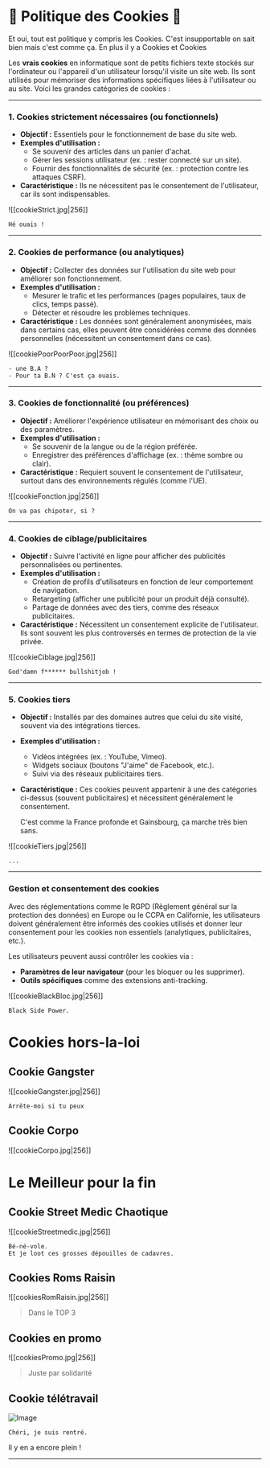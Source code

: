 # 📌 Politique des Cookies 📌

Et oui, tout est politique y compris les Cookies. C'est insupportable on sait bien mais c'est comme ça. En plus il y a Cookies et Cookies


Les **vrais cookies** en informatique sont de petits fichiers texte stockés sur l'ordinateur ou l'appareil d'un utilisateur lorsqu'il visite un site web. Ils sont utilisés pour mémoriser des informations spécifiques liées à l'utilisateur ou au site. Voici les grandes catégories de cookies :

---

### 1. **Cookies strictement nécessaires** (ou fonctionnels)

- **Objectif :** Essentiels pour le fonctionnement de base du site web.
- **Exemples d'utilisation :**
    - Se souvenir des articles dans un panier d'achat.
    - Gérer les sessions utilisateur (ex. : rester connecté sur un site).
    - Fournir des fonctionnalités de sécurité (ex. : protection contre les attaques CSRF).
- **Caractéristique :** Ils ne nécessitent pas le consentement de l'utilisateur, car ils sont indispensables.

![[cookieStrict.jpg|256]]
```
Hé ouais !
```
---

### 2. **Cookies de performance** (ou analytiques)

- **Objectif :** Collecter des données sur l'utilisation du site web pour améliorer son fonctionnement.
- **Exemples d'utilisation :**
    - Mesurer le trafic et les performances (pages populaires, taux de clics, temps passé).
    - Détecter et résoudre les problèmes techniques.
- **Caractéristique :** Les données sont généralement anonymisées, mais dans certains cas, elles peuvent être considérées comme des données personnelles (nécessitent un consentement dans ce cas).

![[cookiePoorPoorPoor.jpg|256]]
```
- une B.A ?
- Pour ta B.N ? C'est ça ouais.
```
---

### 3. **Cookies de fonctionnalité** (ou préférences)

- **Objectif :** Améliorer l'expérience utilisateur en mémorisant des choix ou des paramètres.
- **Exemples d'utilisation :**
    - Se souvenir de la langue ou de la région préférée.
    - Enregistrer des préférences d'affichage (ex. : thème sombre ou clair).
- **Caractéristique :** Requiert souvent le consentement de l'utilisateur, surtout dans des environnements régulés (comme l'UE).

![[cookieFonction.jpg|256]]
```
On va pas chipoter, si ?
```
---

### 4. **Cookies de ciblage/publicitaires**

- **Objectif :** Suivre l'activité en ligne pour afficher des publicités personnalisées ou pertinentes.
- **Exemples d'utilisation :**
    - Création de profils d'utilisateurs en fonction de leur comportement de navigation.
    - Retargeting (afficher une publicité pour un produit déjà consulté).
    - Partage de données avec des tiers, comme des réseaux publicitaires.
- **Caractéristique :** Nécessitent un consentement explicite de l'utilisateur. Ils sont souvent les plus controversés en termes de protection de la vie privée.

![[cookieCiblage.jpg|256]]
```
God'damn f****** bullshitjob !
```
---

### 5. **Cookies tiers**

- **Objectif :** Installés par des domaines autres que celui du site visité, souvent via des intégrations tierces.
- **Exemples d'utilisation :**
    - Vidéos intégrées (ex. : YouTube, Vimeo).
    - Widgets sociaux (boutons "J'aime" de Facebook, etc.).
    - Suivi via des réseaux publicitaires tiers.
- **Caractéristique :** Ces cookies peuvent appartenir à une des catégories ci-dessus (souvent publicitaires) et nécessitent généralement le consentement.
  
  C'est comme la France profonde et Gainsbourg, ça marche très bien sans.

![[cookieTiers.jpg|256]]
```
...
```
---

### Gestion et consentement des cookies

Avec des réglementations comme le RGPD (Règlement général sur la protection des données) en Europe ou le CCPA en Californie, les utilisateurs doivent généralement être informés des cookies utilisés et donner leur consentement pour les cookies non essentiels (analytiques, publicitaires, etc.).

Les utilisateurs peuvent aussi contrôler les cookies via :

- **Paramètres de leur navigateur** (pour les bloquer ou les supprimer).
- **Outils spécifiques** comme des extensions anti-tracking.


![[cookieBlackBloc.jpg|256]]
```
Black Side Power.
```
# Cookies hors-la-loi

## Cookie Gangster

![[cookieGangster.jpg|256]]
```
Arrête-moi si tu peux
```
## Cookie Corpo

![[cookieCorpo.jpg|256]]


# Le Meilleur pour la fin

## Cookie Street Medic Chaotique 

![[cookieStreetmedic.jpg|256]]
```
Bé-né-vole.
Et je loot ces grosses dépouilles de cadavres.
```
## Cookies Roms Raisin

![[cookiesRomRaisin.jpg|256]]
> Dans le TOP 3
## Cookies en promo

![[cookiesPromo.jpg|256]]
> Juste par solidarité

## Cookie télétravail

![Image](/cookieMaison.jpg)

```
Chéri, je suis rentré.
```

Il y en a encore plein !

---
